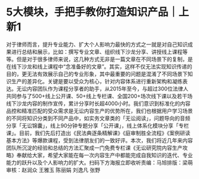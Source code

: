 # 5大模块，手把手教你打造知识产品｜上新1

对于律师而言，提升专业能力、扩大个人影响力最快的方式之一就是对自己知识成果进行总结和展示，比如：撰写专业文章、组织线下沙龙分享、讲授线上课程等等。但是对于很多律师来说，这几种方式无非是一篇文章在不同场景下的复制，是在线下沙龙和线上课程中“念准备好的文章”。其实，这样不仅无法实现知识传递的目的，更无法有效展示自己的专业形象，其中最重要的问题是混淆了不同场景下知识生产的差异化。关键是要以受众为核心，针对内容体系进行重新架构和凝练表达。无讼内容团队作为课程分享者的助手，从2015年至今，与超过300位法律人共同参与了500+线上公开课、50+线上专栏课、全国200+场次线下课以及若干场线下沙龙内容的制作宣传，累计分享时长超4000小时。我们意识到标准化的内容品控和精准匹配的受众需求是无讼内容生产的优势所在，我们也根据用户学习场景的不同将知识分类到不同产品中，如实务文章类的「无讼阅读」，问题导向的音频分享「无讼锦囊」，线上90分钟专题分享「公开课」，线上体系化模块分享「专栏课」。目前，我们先后打造出《民法典逐条精解课》《庭审制胜全流程》《案例研读基本方法》等爆款课程，受到法律朋友们的一致好评。本次，我们将近几年来内容团队所沉淀的经验和总结的方法汇聚成一门免费专栏课《无讼研究院内容生产攻略》奉献给大家，希望大家能在每一次内容生产中都能完成自我知识的迭代、专业能力的跃升以及个人影响力的扩大。扫码下方海报立即收听责编：马旭排版：梁萌审核：赵润众 王雅玉 陈丽娟 刘逸凡 张野

